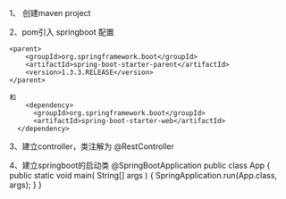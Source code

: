 1、 创建maven project  

2、pom引入 springboot 配置

	<parent>
		<groupId>org.springframework.boot</groupId>
		<artifactId>spring-boot-starter-parent</artifactId>
		<version>1.3.3.RELEASE</version>
	</parent>
	
	和
		<dependency>
          <groupId>org.springframework.boot</groupId>
          <artifactId>spring-boot-starter-web</artifactId>
      </dependency>
      
 3、建立controller，类注解为 @RestController
 
 4、建立springboot的启动类
 @SpringBootApplication 
public class App 
{
    public static void main( String[] args )
    {
       SpringApplication.run(App.class, args);
    }
}
 
	
